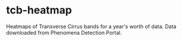 # tcb-heatmap
Heatmaps of Transverse Cirrus bands for a year's worth of data. Data downloaded from Phenomena Detection Portal.
